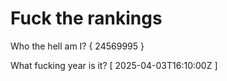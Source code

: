 # Fuck the rankings

Who the hell am I?
{ 24569995 }

What fucking year is it?
[ 2025-04-03T16:10:00Z ]
